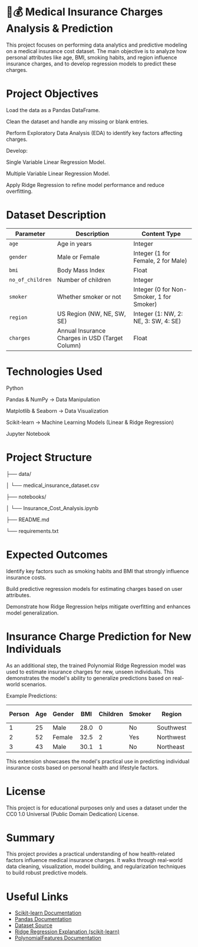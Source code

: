 # 🏥💰 Medical Insurance Charges Analysis & Prediction
This project focuses on performing data analytics and predictive modeling on a medical insurance cost dataset. The main objective is to analyze how personal attributes like age, BMI, smoking habits, and region influence insurance charges, and to develop regression models to predict these charges.

# Project Objectives
Load the data as a Pandas DataFrame.

Clean the dataset and handle any missing or blank entries.

Perform Exploratory Data Analysis (EDA) to identify key factors affecting charges.

Develop:

Single Variable Linear Regression Model.

Multiple Variable Linear Regression Model.

Apply Ridge Regression to refine model performance and reduce overfitting.



# Dataset Description

| **Parameter**      | **Description**                                 | **Content Type**                       |
|--------------------|-------------------------------------------------|----------------------------------------|
| `age`               | Age in years                                    | Integer                                |
| `gender`            | Male or Female                                  | Integer (1 for Female, 2 for Male)     |
| `bmi`               | Body Mass Index                                 | Float                                  |
| `no_of_children`    | Number of children                              | Integer                                |
| `smoker`            | Whether smoker or not                           | Integer (0 for Non-Smoker, 1 for Smoker) |
| `region`            | US Region (NW, NE, SW, SE)                      | Integer (1: NW, 2: NE, 3: SW, 4: SE)   |
| `charges`           | Annual Insurance Charges in USD (Target Column) | Float                                  |

# Technologies Used
Python

Pandas & NumPy → Data Manipulation

Matplotlib & Seaborn → Data Visualization

Scikit-learn → Machine Learning Models (Linear & Ridge Regression)

Jupyter Notebook


# Project Structure
├── data/

│   └── medical_insurance_dataset.csv

├── notebooks/

│   └── Insurance_Cost_Analysis.ipynb

├── README.md

└── requirements.txt


#  Expected Outcomes
Identify key factors such as smoking habits and BMI that strongly influence insurance costs.

Build predictive regression models for estimating charges based on user attributes.

Demonstrate how Ridge Regression helps mitigate overfitting and enhances model generalization.

#  Insurance Charge Prediction for New Individuals
As an additional step, the trained Polynomial Ridge Regression model was used to estimate insurance charges for new, unseen individuals.
This demonstrates the model's ability to generalize predictions based on real-world scenarios.

Example Predictions:

| Person | Age | Gender | BMI  | Children | Smoker | Region    | Predicted Charge |
| ------ | --- | ------ | ---- | -------- | ------ | --------- | ---------------- |
| 1      | 25  | Male   | 28.0 | 0        | No     | Southwest | \$3758.35        |
| 2      | 52  | Female | 32.5 | 2        | Yes    | Northwest | \$39728.76       |
| 3      | 43  | Male   | 30.1 | 1        | No     | Northeast | \$9180.83        |


This extension showcases the model's practical use in predicting individual insurance costs based on personal health and lifestyle factors.


#  License
This project is for educational purposes only and uses a dataset under the CC0 1.0 Universal (Public Domain Dedication) License.

#  Summary
This project provides a practical understanding of how health-related factors influence medical insurance charges. It walks through real-world data cleaning, visualization, model building, and regularization techniques to build robust predictive models.

#  Useful Links
- [Scikit-learn Documentation](https://scikit-learn.org/stable/documentation.html)
- [Pandas Documentation](https://pandas.pydata.org/docs/)
- [Dataset Source](https://www.kaggle.com/)
- [Ridge Regression Explanation (scikit-learn)](https://scikit-learn.org/stable/modules/linear_model.html#ridge-regression)
- [PolynomialFeatures Documentation](https://scikit-learn.org/stable/modules/generated/sklearn.preprocessing.PolynomialFeatures.html)




